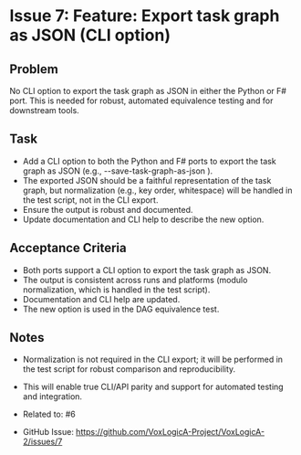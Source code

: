 # Issue 7: Feature: Export task graph as JSON (CLI option)

## Problem

No CLI option to export the task graph as JSON in either the Python or F# port. This is needed for robust, automated equivalence testing and for downstream tools.

## Task

- Add a CLI option to both the Python and F# ports to export the task graph as JSON (e.g., --save-task-graph-as-json <file>).
- The exported JSON should be a faithful representation of the task graph, but normalization (e.g., key order, whitespace) will be handled in the test script, not in the CLI export.
- Ensure the output is robust and documented.
- Update documentation and CLI help to describe the new option.

## Acceptance Criteria

- Both ports support a CLI option to export the task graph as JSON.
- The output is consistent across runs and platforms (modulo normalization, which is handled in the test script).
- Documentation and CLI help are updated.
- The new option is used in the DAG equivalence test.

## Notes

- Normalization is not required in the CLI export; it will be performed in the test script for robust comparison and reproducibility.
- This will enable true CLI/API parity and support for automated testing and integration.

- Related to: #6
- GitHub Issue: https://github.com/VoxLogicA-Project/VoxLogicA-2/issues/7
